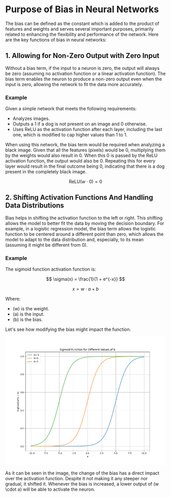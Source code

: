 # Purpose of Bias in Neural Networks
The bias can be defined as the constant which is added to the product of features and weights and serves several important purposes, primarily related to enhancing the flexibility and performance of the network. Here are the key functions of bias in neural networks:

## 1. Allowing for Non-Zero Output with Zero Input
Without a bias term, if the input to a neuron is zero, the output will always be zero (assuming no activation function or a linear activation function). The bias term enables the neuron to produce a non-zero output even when the input is zero, allowing the network to fit the data more accurately.

### Example
Given a simple network that meets the following requirements:
* Analyzes images.
* Outputs a 1 if a dog is not present on an image and 0 otherwise.
* Uses ReLU as the activation function after each layer, including the last one, which is modified to cap higher values than 1 to 1.

When using this network, the bias term would be required when analyzing a black image. Given that all the features (pixels) would be 0, multiplying them by the weights would also result in 0. When this 0 is passed by the ReLU activation function, the output would also be 0. Repeating this for every layer would result in the final outcome being 0, indicating that there is a dog present in the completely black image.

$$
\text{ReLU}(w \cdot 0) = 0
$$

## 2. Shifting Activation Functions And Handling Data Distributions
Bias helps in shifting the activation function to the left or right. This shifting allows the model to better fit the data by moving the decision boundary. For example, in a logistic regression model, the bias term allows the logistic function to be centered around a different point than zero, which allows the model to adapt to the data distribution and, especially, to its mean (assuming it might be different from 0).

### Example
The sigmoid function activation function is:

$$
\sigma(x) = \frac{1}{1 + e^{-x}}
$$

$$
x = w \cdot a + b
$$

Where:
- \(w\) is the weight.
- \(a\) is the input.
- \(b\) is the bias.

Let's see how modifying the bias might impact the function.

![Sigmoid Function with Different Biases](docs\images\fundamentals\architecture\bias\sigmoid_function_bias.png)

As it can be seen in the image, the change of the bias has a direct impact over the activation function. Despite it not making it any steeper nor gradual, it shifted it. Whenever the bias is increased, a lower output of \(w \cdot a\) will be able to activate the neuron.
